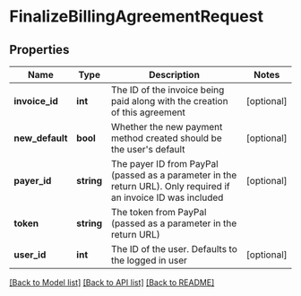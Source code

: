 # FinalizeBillingAgreementRequest

## Properties
Name | Type | Description | Notes
------------ | ------------- | ------------- | -------------
**invoice_id** | **int** | The ID of the invoice being paid along with the creation of this agreement | [optional] 
**new_default** | **bool** | Whether the new payment method created should be the user&#39;s default | [optional] 
**payer_id** | **string** | The payer ID from PayPal (passed as a parameter in the return URL). Only required if an invoice ID was included | [optional] 
**token** | **string** | The token from PayPal (passed as a parameter in the return URL) | 
**user_id** | **int** | The ID of the user. Defaults to the logged in user | [optional] 

[[Back to Model list]](../README.md#documentation-for-models) [[Back to API list]](../README.md#documentation-for-api-endpoints) [[Back to README]](../README.md)


